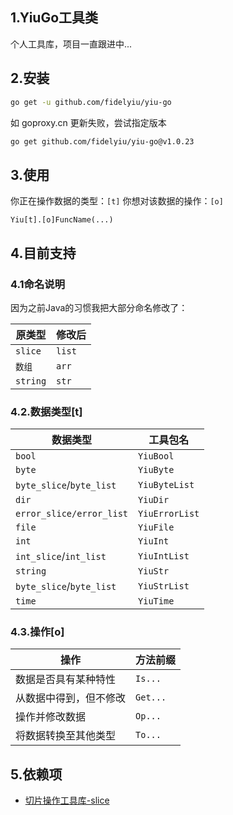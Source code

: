 ## 1.YiuGo工具类
个人工具库，项目一直跟进中...



## 2.安装

```bash
go get -u github.com/fidelyiu/yiu-go
```

如 goproxy.cn 更新失败，尝试指定版本
```bash
go get github.com/fidelyiu/yiu-go@v1.0.23
```



## 3.使用

你正在操作数据的类型：`[t]`
你想对该数据的操作：`[o]`
```
Yiu[t].[o]FuncName(...)
```



## 4.目前支持

### 4.1命名说明
因为之前Java的习惯我把大部分命名修改了：

| 原类型   | 修改后 |
| -------- | ------ |
| `slice`  | `list` |
| `数组`   | `arr`  |
| `string` | `str`  |



### 4.2.数据类型[t]

| 数据类型                 | 工具包名       |
| ------------------------ | -------------- |
| `bool`                   | `YiuBool`      |
| `byte`                   | `YiuByte`      |
| `byte_slice`/`byte_list` | `YiuByteList`  |
| `dir`                    | `YiuDir`       |
| `error_slice/error_list` | `YiuErrorList` |
| `file`                   | `YiuFile`      |
| `int`                    | `YiuInt`       |
| `int_slice`/`int_list`   | `YiuIntList`   |
| `string`                 | `YiuStr`       |
| `byte_slice`/`byte_list` | `YiuStrList`   |
| `time`                   | `YiuTime`      |





### 4.3.操作[o]

| 操作                   | 方法前缀 |
| ---------------------- | -------- |
| 数据是否具有某种特性   | `Is...`  |
| 从数据中得到，但不修改 | `Get...` |
| 操作并修改数据         | `Op...`  |
| 将数据转换至其他类型   | `To...`  |





## 5.依赖项

- [切片操作工具库-slice](https://github.com/psampaz/slice)